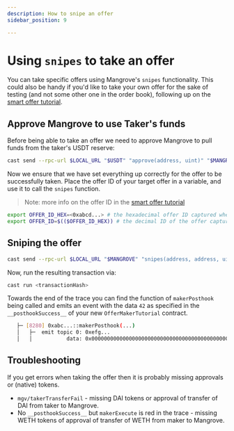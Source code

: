 ```yaml
---
description: How to snipe an offer
sidebar_position: 9

---
```


# Using `snipes` to take an offer

You can take specific offers using Mangrove's `snipes` functionality. This could also be handy if you'd like to take your own offer for the sake of testing (and not some other one in the order book), following up on the [smart offer tutorial](../getting-started/smart-offer.md).

## Approve Mangrove to use Taker's funds

Before being able to take an offer we need to approve Mangrove to pull funds from the taker's USDT reserve:

```bash
cast send --rpc-url $LOCAL_URL "$USDT" "approve(address, uint)" "$MANGROVE" 26000000000 --private-key "$PRIVATE_KEY"
```

Now we ensure that we have set everything up correctly for the offer to be successfully taken.
Place the offer ID of your target offer in a variable, and use it to call the `snipes` function.

> Note: more info on the offer ID in the [smart offer tutorial](../getting-started/smart-offer.md)

```bash
export OFFER_ID_HEX=<0xabcd...> # the hexadecimal offer ID captured when posting the offer
export OFFER_ID=$(($OFFER_ID_HEX)) # the decimal ID of the offer captured above
```

## Sniping the offer

```bash
cast send --rpc-url $LOCAL_URL "$MANGROVE" "snipes(address, address, uint[4][], bool)" "$WBTC" "$USDT" "[[$OFFER_ID,100000000,26000000000,100000000000000000]]" 1 --private-key "$PRIVATE_KEY"
```

Now, run the resulting transaction via:

```bash
cast run <transactionHash>
```

Towards the end of the trace you can find the function of `makerPosthook` being called and emits an event with the data `42` as specified in the `__posthookSuccess__` of your new `OfferMakerTutorial` contract.

```bash
   ├─ [8280] 0xabc...::makerPosthook(...) 
   │   ├─  emit topic 0: 0xefg...
   │   │           data: 0x000000000000000000000000000000000000000000000000000000000000002a
```

## Troubleshooting

If you get errors when taking the offer then it is probably missing approvals or (native) tokens.

* `mgv/takerTransferFail` - missing DAI tokens or approval of transfer of DAI from taker to Mangrove.
* No `__posthookSuccess__` but `makerExecute` is red in the trace - missing WETH tokens of approval of transfer of WETH from maker to Mangrove.
